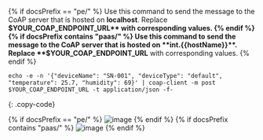 {% if docsPrefix == "pe/" %}
Use this command to send the message to the CoAP server that is hosted on **localhost**. Replace **$YOUR_COAP_ENDPOINT_URL** with corresponding values.
{% endif %}
{% if docsPrefix contains "paas/" %}
Use this command to send the message to the CoAP server that is hosted on **int.{{hostName}}**. Replace **$YOUR_COAP_ENDPOINT_URL** with corresponding values.
{% endif %}

```shell
echo -e -n '{"deviceName": "SN-001", "deviceType": "default", "temperature": 25.7, "humidity": 69}' | coap-client -m post $YOUR_COAP_ENDPOINT_URL -t application/json -f-
```
{: .copy-code}

{% if docsPrefix == "pe/" %}
![image](/images/user-guide/integrations/coap/terminal-json-pe.png)
{% endif %}
{% if docsPrefix contains "paas/" %}
![image](/images/user-guide/integrations/coap/terminal-json-paas.png)
{% endif %}